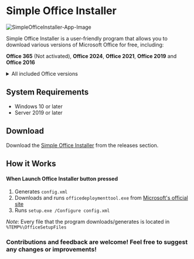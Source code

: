 # Simple Office Installer
![SimpleOfficeInstaller-App-Image](https://github.com/user-attachments/assets/d54f5c82-3e13-4bdd-a08a-36c4d19f5cce)

Simple Office Installer is a user-friendly program that allows you to download various versions of Microsoft Office for free, including:

**Office 365** (Not activated), **Office 2024**, **Office 2021**, **Office 2019** and **Office 2016**

<details>
<summary>All included Office versions</summary>
  
-----

- **Office 365 for Enterprise**
- **Office 365 for Enterprise** (no Teams)
- **Office 365 for Business**
- **Office 365 for Business** (no Teams)

-----

- **Office 2024 LTSC Professional Plus** - Activated, Volume License
- **Office 2024 Professional Plus** - Activated, Volume License
- **Office 2024 LTSC Standard** - Activated, Volume License

-----

- **Office 2021 LTSC Professional Plus** - Activated, Volume License
- **Office 2021 Professional Plus** - Activated, Volume License
- **Office 2021 Professional** - Activated, Volume License
- **Office 2021 LTSC Standard** - Activated, Volume License
- **Office 2021 Standard** - Activated, Volume License

-----

- **Office 2019 Professional Plus** - Activated, Volume License
- **Office 2019 Professional** - Activated, Volume License
- **Office 2019 Standard** - Activated, Volume License

-----

- **Office 2016 Professional Plus** - Activated, Retail License
- **Office 2016 Professional** - Activated, Retail License
- **Office 2016 Standard** - Activated, Retail License

-----

</details>

## System Requirements

- Windows 10 or later
- Server 2019 or later

## Download

Download the [Simple Office Installer](https://github.com/MaximeriX/SimpleOfficeInstaller/releases/tag/latest) from the releases section.

## How it Works
#### When Launch Office Installer button pressed
1. Generates `config.xml`
2. Downloads and runs `officedeploymenttool.exe` from [Microsoft's official site](https://download.microsoft.com/download/2/7/A/27AF1BE6-DD20-4CB4-B154-EBAB8A7D4A7E/officedeploymenttool_18227-20162.exe)
3. Runs `setup.exe /Configure config.xml`
   
*Note*: Every file that the program downloads/generates is located in `%TEMP%\OfficeSetupFiles`

### Contributions and feedback are welcome! Feel free to suggest any changes or improvements!
